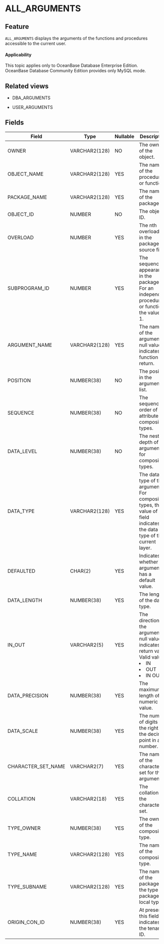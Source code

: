 # ALL_ARGUMENTS

## Feature

`ALL_ARGUMENTS` displays the arguments of the functions and procedures accessible to the current user.

<main id="notice" >
    <h4>Applicability</h4>
    <p>This topic applies only to OceanBase Database Enterprise Edition. OceanBase Database Community Edition provides only MySQL mode. </p>
  </main>

## Related views

* DBA_ARGUMENTS

* USER_ARGUMENTS

## Fields

| **Field**          | **Type**      | **Nullable** | **Description**                                                                                                           |
|--------------------|---------------|--------------|---------------------------------------------------------------------------------------------------------------------------|
| OWNER              | VARCHAR2(128) | NO           | The owner of the object.                                                                                                  |
| OBJECT_NAME        | VARCHAR2(128) | YES          | The name of the procedure or function.                                                                                    |
| PACKAGE_NAME       | VARCHAR2(128) | YES          | The name of the package.                                                                                                  |
| OBJECT_ID          | NUMBER        | NO           | The object ID.                                                                                                            |
| OVERLOAD           | NUMBER        | YES          | The nth overloading in the package source file.                                                                           |
| SUBPROGRAM_ID      | NUMBER        | YES          | The sequence of appearance in the package. For an independent procedure or function, the value is 1.                      |
| ARGUMENT_NAME      | VARCHAR2(128) | YES          | The name of the argument. A null value indicates a function return.                                                       |
| POSITION           | NUMBER(38)    | NO           | The position in the argument list.                                                                                        |
| SEQUENCE           | NUMBER(38)    | NO           | The sequence order of the attribute for composite types.                                                                  |
| DATA_LEVEL         | NUMBER(38)    | NO           | The nesting depth of the argument for composite types.                                                                    |
| DATA_TYPE          | VARCHAR2(128) | YES          | The data type of the argument. For composite types, the value of this field indicates the data type of the current layer. |
| DEFAULTED          | CHAR(2)       | YES          | Indicates whether the argument has a default value.                                                                       |
| DATA_LENGTH        | NUMBER(38)    | YES          | The length of the data type.                                                                                              |
| IN_OUT             | VARCHAR2(5)   | YES          | The direction of the argument. A null value indicates a return value. Valid values: <li> IN   <li> OUT   <li> IN OUT      |
| DATA_PRECISION     | NUMBER(38)    | YES          | The maximum length of a numeric value.                                                                                    |
| DATA_SCALE         | NUMBER(38)    | YES          | The number of digits on the right of the decimal point in a number.                                                       |
| CHARACTER_SET_NAME | VARCHAR2(7)   | YES          | The name of the character set for the argument.                                                                           |
| COLLATION          | VARCHAR2(18)  | YES          | The collation of the character set.                                                                                       |
| TYPE_OWNER         | NUMBER(38)    | YES          | The owner of the composite type.                                                                                          |
| TYPE_NAME          | VARCHAR2(128) | YES          | The name of the composite type.                                                                                           |
| TYPE_SUBNAME       | VARCHAR2(128) | YES          | The name of the package if the type is a package local type.                                                              |
| ORIGIN_CON_ID      | NUMBER(38)    | YES          | At present, this field indicates the tenant ID.                                                                           |
